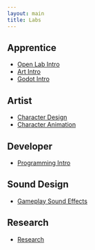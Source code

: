 ```yaml
---
layout: main
title: Labs
---
```


## Apprentice
- [Open Lab Intro](0-0_Open_Lab_Intro)
- [Art Intro](0-1_Art_Intro)
- [Godot Intro](0-2_Godot_Intro)
   
## Artist
- [Character Design](2-0_Character_Design)
- [Character Animation](2-1_Character_Animation)

## Developer
- [Programming Intro](1-0_Programming_Intro)

## Sound Design
- [Gameplay Sound Effects](4-0_Gameplay_Sound_Effects)

## Research
- [Research](6-0_Research)

<!--
- Designer
- Publishing
- QA
 -->